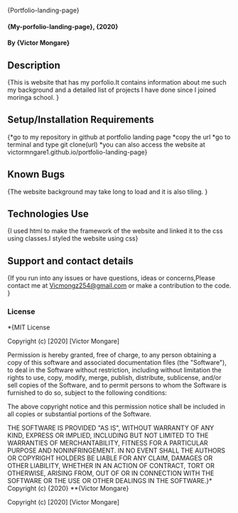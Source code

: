 {Portfolio-landing-page}
#### {My-porfolio-landing-page}, {2020}
#### By **{Victor Mongare}**
## Description
{This is website that has my porfolio.It contains information about me such my background and a detailed list of projects I have done since I joined moringa school. }
## Setup/Installation Requirements
{*go to my repository in github at portfolio landing page
 *copy the url
 *go to terminal and type git clone(url)
  *you can also access the website at victormngare1.github.io/portfolio-landing-page}
## Known Bugs
{The website background may take long to load and it is also tiling. }
## Technologies Use
{I used html to make the framework of the website and linked it to the css using classes.I styled the website using css}
## Support and contact details
{If you run into any issues or have questions, ideas or concerns,Please contact me at Vicmongz254@gmail.com or make a contribution to the code. }
### License
*{MIT License

Copyright (c) [2020] [Victor Mongare]

Permission is hereby granted, free of charge, to any person obtaining a copy
of this software and associated documentation files (the "Software"), to deal
in the Software without restriction, including without limitation the rights
to use, copy, modify, merge, publish, distribute, sublicense, and/or sell
copies of the Software, and to permit persons to whom the Software is
furnished to do so, subject to the following conditions:

The above copyright notice and this permission notice shall be included in all
copies or substantial portions of the Software.

THE SOFTWARE IS PROVIDED "AS IS", WITHOUT WARRANTY OF ANY KIND, EXPRESS OR
IMPLIED, INCLUDING BUT NOT LIMITED TO THE WARRANTIES OF MERCHANTABILITY,
FITNESS FOR A PARTICULAR PURPOSE AND NONINFRINGEMENT. IN NO EVENT SHALL THE
AUTHORS OR COPYRIGHT HOLDERS BE LIABLE FOR ANY CLAIM, DAMAGES OR OTHER
LIABILITY, WHETHER IN AN ACTION OF CONTRACT, TORT OR OTHERWISE, ARISING FROM,
OUT OF OR IN CONNECTION WITH THE SOFTWARE OR THE USE OR OTHER DEALINGS IN THE
SOFTWARE.}*
Copyright (c) {2020} **{Victor Mongare}

Copyright (c) [2020] [Victor Mongare]
